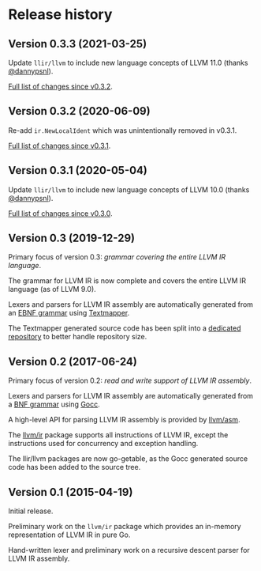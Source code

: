 # Release history

## Version 0.3.3 (2021-03-25)

Update `llir/llvm` to include new language concepts of LLVM 11.0 (thanks [@dannypsnl](https://github.com/dannypsnl)).

[Full list of changes since v0.3.2](https://github.com/llir/llvm/compare/v0.3.2...v0.3.3).

## Version 0.3.2 (2020-06-09)

Re-add `ir.NewLocalIdent` which was unintentionally removed in v0.3.1.

[Full list of changes since v0.3.1](https://github.com/llir/llvm/compare/v0.3.1...v0.3.2).

## Version 0.3.1 (2020-05-04)

Update `llir/llvm` to include new language concepts of LLVM 10.0 (thanks [@dannypsnl](https://github.com/dannypsnl)).

[Full list of changes since v0.3.0](https://github.com/llir/llvm/compare/v0.3.0...v0.3.1).

## Version 0.3 (2019-12-29)

Primary focus of version 0.3: *grammar covering the entire LLVM IR language*.

The grammar for LLVM IR is now complete and covers the entire LLVM IR language (as of LLVM 9.0).

Lexers and parsers for LLVM IR assembly are automatically generated from an [EBNF grammar](https://github.com/llir/grammar/blob/master/ll.tm) using [Textmapper](https://github.com/inspirer/textmapper).

The Textmapper generated source code has been split into a [dedicated repository](https://github.com/llir/ll) to better handle repository size.

## Version 0.2 (2017-06-24)

Primary focus of version 0.2: *read and write support of LLVM IR assembly*.

Lexers and parsers for LLVM IR assembly are automatically generated from a [BNF grammar](https://github.com/llir/llvm/blob/28149269dab73cc63915a9c2c6c7b25dbd4db027/asm/internal/ll.bnf) using [Gocc](https://github.com/goccmack/gocc).

A high-level API for parsing LLVM IR assembly is provided by [llvm/asm](https://godoc.org/github.com/llir/llvm/asm).

The [llvm/ir](https://godoc.org/github.com/llir/llvm/ir) package supports all instructions of LLVM IR, except the instructions used for concurrency and exception handling.

The llir/llvm packages are now go-getable, as the Gocc generated source code has been added to the source tree.

## Version 0.1 (2015-04-19)

Initial release.

Preliminary work on the `llvm/ir` package which provides an in-memory representation of LLVM IR in pure Go.

Hand-written lexer and preliminary work on a recursive descent parser for LLVM IR assembly.
